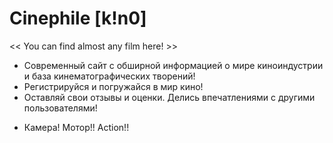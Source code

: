   # Сinephile [k!n0]
<< You can find almost any film here! >>

- Современный сайт с обширной информацией о мире киноиндустрии и база кинематографических творений!
- Регистрируйся и погружайся в мир кино!
- Оставляй свои отзывы и оценки. Делись впечатлениями с другими пользователями!

* Камера! Мотор!! Action!!
